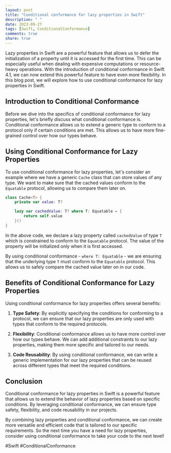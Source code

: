 ```yaml
---
layout: post
title: "Conditional conformance for lazy properties in Swift"
description: " "
date: 2023-09-27
tags: [Swift, ConditionalConformance]
comments: true
share: true
---
```


Lazy properties in Swift are a powerful feature that allows us to defer the initialization of a property until it is accessed for the first time. This can be especially useful when dealing with expensive computations or resource-heavy operations. With the introduction of conditional conformance in Swift 4.1, we can now extend this powerful feature to have even more flexibility. In this blog post, we will explore how to use conditional conformance for lazy properties in Swift.

## Introduction to Conditional Conformance

Before we dive into the specifics of conditional conformance for lazy properties, let's briefly discuss what conditional conformance is. Conditional conformance allows us to extend a generic type to conform to a protocol only if certain conditions are met. This allows us to have more fine-grained control over how our types behave.

## Using Conditional Conformance for Lazy Properties

To use conditional conformance for lazy properties, let's consider an example where we have a generic `Cache` class that can store values of any type. We want to make sure that the cached values conform to the `Equatable` protocol, allowing us to compare them later on.

```swift
class Cache<T> {
    private var value: T?

    lazy var cachedValue: T? where T: Equatable = {
        return self.value
    }()
}
```

In the above code, we declare a lazy property called `cachedValue` of type `T` which is constrained to conform to the `Equatable` protocol. The value of the property will be initialized only when it is first accessed. 

By using conditional conformance - `where T: Equatable` - we are ensuring that the underlying type `T` must conform to the `Equatable` protocol. This allows us to safely compare the cached value later on in our code.

## Benefits of Conditional Conformance for Lazy Properties

Using conditional conformance for lazy properties offers several benefits:

1. **Type Safety**: By explicitly specifying the conditions for conforming to a protocol, we can ensure that our lazy properties are only used with types that conform to the required protocols.

2. **Flexibility**: Conditional conformance allows us to have more control over how our types behave. We can add additional constraints to our lazy properties, making them more specific and tailored to our needs.

3. **Code Reusability**: By using conditional conformance, we can write a generic implementation for our lazy properties that can be reused across different types that meet the required conditions.

## Conclusion

Conditional conformance for lazy properties in Swift is a powerful feature that allows us to extend the behavior of lazy properties based on specific conditions. By leveraging conditional conformance, we can ensure type safety, flexibility, and code reusability in our projects.

By combining lazy properties and conditional conformance, we can create more versatile and efficient code that is tailored to our specific requirements. So the next time you have a need for lazy properties, consider using conditional conformance to take your code to the next level!

#Swift #ConditionalConformance